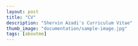 ```yaml
---
layout: post
title: "CV"
description: "Shervin Azadi's Curriculum Vitae"
thumb_image: "documentation/sample-image.jpg"
tags: [aboutme]
---
```

